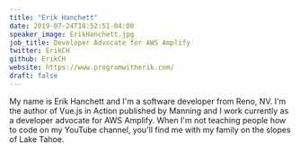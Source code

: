 ```yaml
---
title: "Erik Hanchett"
date: 2019-07-24T18:52:51-04:00
speaker_image: ErikHanchett.jpg
job_title: Developer Advocate for AWS Amplify
twitter: ErikCH
github: ErikCH
website: https://www.programwitherik.com/
draft: false
---
```


My name is Erik Hanchett and I'm a software developer from Reno, NV. I'm the author of Vue.js in Action published by Manning and I work currently as a developer advocate for AWS Amplify. When I'm not teaching people how to code on my YouTube channel, you'll find me with my family on the slopes of Lake Tahoe.